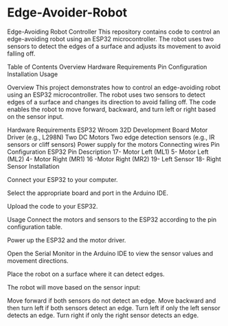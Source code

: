 # Edge-Avoider-Robot
Edge-Avoiding Robot Controller
This repository contains code to control an edge-avoiding robot using an ESP32 microcontroller. The robot uses two sensors to detect the edges of a surface and adjusts its movement to avoid falling off.

Table of Contents
Overview
Hardware Requirements
Pin Configuration
Installation
Usage

Overview
This project demonstrates how to control an edge-avoiding robot using an ESP32 microcontroller. The robot uses two sensors to detect edges of a surface and changes its direction to avoid falling off. The code enables the robot to move forward, backward, and turn left or right based on the sensor input.

Hardware Requirements
ESP32 Wroom 32D Development Board
Motor Driver (e.g., L298N)
Two DC Motors
Two edge detection sensors (e.g., IR sensors or cliff sensors)
Power supply for the motors
Connecting wires
Pin Configuration
ESP32 Pin	Description
17-	Motor Left (ML1)
5-	Motor Left (ML2)
4-	Motor Right (MR1)
16	-Motor Right (MR2)
19-	Left Sensor
18-	Right Sensor
Installation

Connect your ESP32 to your computer.

Select the appropriate board and port in the Arduino IDE.

Upload the code to your ESP32.

Usage
Connect the motors and sensors to the ESP32 according to the pin configuration table.

Power up the ESP32 and the motor driver.

Open the Serial Monitor in the Arduino IDE to view the sensor values and movement directions.

Place the robot on a surface where it can detect edges.

The robot will move based on the sensor input:

Move forward if both sensors do not detect an edge.
Move backward and then turn left if both sensors detect an edge.
Turn left if only the left sensor detects an edge.
Turn right if only the right sensor detects an edge.










